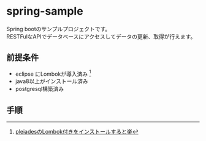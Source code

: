 # spring-sample

 Spring bootのサンプルプロジェクトです。  
 RESTFulなAPIでデータベースにアクセスしてデータの更新、取得が行えます。
 <br>


 ## 前提条件
- eclipse にLombokが導入済み [^1]
- java8以上がインストール済み
- postgresql構築済み  

[^1]: [pleiadesのLombok付きをインストールすると楽](https://mergedoc.osdn.jp/)


## 手順

